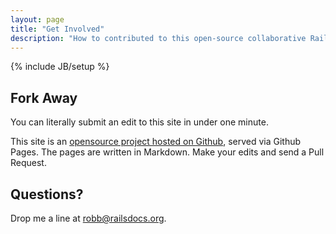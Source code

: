 ```yaml
---
layout: page
title: "Get Involved"
description: "How to contributed to this open-source collaborative Rails documentation effort."
---
```

{% include JB/setup %}

## Fork Away ##

You can literally submit an edit to this site in under one minute.

This site is an [opensource project hosted on Github](https://github.com/dogweather/railsdocs.org/tree/gh-pages), served via Github Pages. The pages are written in Markdown. Make your edits and send a Pull Request.

## Questions? ##

Drop me a line at robb@railsdocs.org.